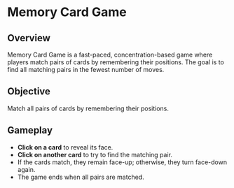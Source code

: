 # Memory Card Game

## Overview
Memory Card Game is a fast-paced, concentration-based game where players match pairs of cards by remembering their positions. The goal is to find all matching pairs in the fewest number of moves.
## Objective
Match all pairs of cards by remembering their positions.

## Gameplay
- **Click on a card** to reveal its face.
- **Click on another card** to try to find the matching pair.
- If the cards match, they remain face-up; otherwise, they turn face-down again.
- The game ends when all pairs are matched.